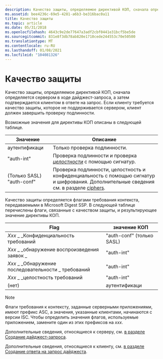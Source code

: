 ```yaml
---
description: Качество защиты, определяемое директивой КОП, сначала определяется сервером в ходе дайджест-запроса, а затем подтверждается клиентом в ответе на запрос.
ms.assetid: bee4236c-69e5-4281-a6b3-be316bac0a11
title: Качество защиты
ms.topic: article
ms.date: 05/31/2018
ms.openlocfilehash: 4643c9e2de77647a3adf2cbf0441e31bcf5be5de
ms.sourcegitcommit: 831e8f3db78ab820e1710cede244553c70e50500
ms.translationtype: MT
ms.contentlocale: ru-RU
ms.lasthandoff: 01/08/2021
ms.locfileid: "104081326"
---
```

# <a name="quality-of-protection"></a>Качество защиты

Качество защиты, определяемое директивой КОП, сначала определяется сервером в ходе дайджест-запроса, а затем подтверждается клиентом в ответе на запрос. Если клиенту требуется качество защиты, которое не поддерживается сервером, клиент должен завершить проверку подлинности.

Возможные значения для директивы КОП описаны в следующей таблице.



| Значение                   | Описание                                                                                                                                  |
|-------------------------|----------------------------------------------------------------------------------------------------------------------------------------------|
| аутентификаци                  | Только проверка подлинности.                                                                                                                         |
| "auth-int"              | Проверка подлинности и проверка [*целостности*](../secgloss/i-gly.md) с помощью сигнатур.                  |
| (Только SASL) "auth-conf" | Проверка подлинности, целостность и конфиденциальность с помощью сигнатур и шифрования. Дополнительные сведения см. в разделе [ciphers](ciphers.md). |



 

Качество защиты определяется флагами требования контекста, передаваемыми в Microsoft Digest SSP. В следующей таблице перечислены флаги, связанные с качеством защиты, и результирующее значение директивы КОП.



| Flag                         | значение КОП               |
|------------------------------|-------------------------|
| *Xxx* \_ \_Конфиденциальность требований  | "auth-conf" (только SASL) |
| *Xxx* \_ \_обнаружение воспроизведения заявок \_   | "auth-int"              |
| *Xxx* \_ \_Обнаружение последовательности \_ требований | "auth-int"              |
| *Xxx* \_ \_целостность требований        | "auth-int"              |
| (нет)                       | аутентификаци                  |



 

> [!Note]  
> Флаги требования к контексту, заданные серверными приложениями, имеют префикс ASC, а значения, указанные клиентами, начинаются с версии ISC. Чтобы определить значения флагов, используемые приложением, замените один из этих префиксов на *xxx*.

 

Дополнительные сведения, относящиеся к серверу, см. [в разделе Создание дайджест-запроса](generating-the-digest-challenge.md).

Дополнительные сведения, относящиеся к клиенту, см. [в разделе Создание ответа на запрос дайджеста](generating-the-digest-challenge-response.md).

 

 
